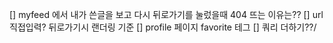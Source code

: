 [] myfeed 에서 내가 쓴글을 보고 다시 뒤로가기를 눌렀을때 404 뜨는 이유는??
[] url 직접입력? 뒤로가기시 랜더링 기준
[] profile 페이지 favorite 테그 
[] 쿼리 더하기??/
